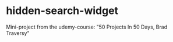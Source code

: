# hidden-search-widget

Mini-project from the udemy-course: "50 Projects In 50 Days, Brad Traversy"
